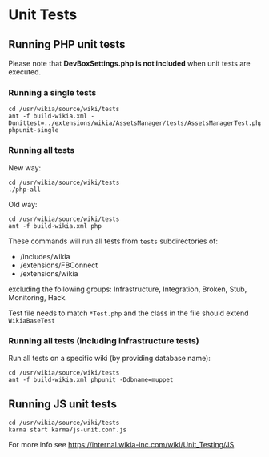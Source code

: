 # Unit Tests

## Running PHP unit tests

Please note that **DevBoxSettings.php is not included** when unit tests are executed.

### Running a single tests

```
cd /usr/wikia/source/wiki/tests
ant -f build-wikia.xml -Dunittest=../extensions/wikia/AssetsManager/tests/AssetsManagerTest.php phpunit-single
```

### Running all tests

New way:
```
cd /usr/wikia/source/wiki/tests
./php-all
```

Old way:
```
cd /usr/wikia/source/wiki/tests
ant -f build-wikia.xml php
```

These commands will run all tests from ``tests`` subdirectories of:

* /includes/wikia
* /extensions/FBConnect
* /extensions/wikia

excluding the following groups: Infrastructure, Integration, Broken, Stub, Monitoring, Hack.

Test file needs to match ``*Test.php`` and the class in the file should extend ``WikiaBaseTest``

### Running all tests (including infrastructure tests)

Run all tests on a specific wiki (by providing database name):
```
cd /usr/wikia/source/wiki/tests
ant -f build-wikia.xml phpunit -Ddbname=muppet
```

## Running JS unit tests

```
cd /usr/wikia/source/wiki/tests
karma start karma/js-unit.conf.js
```

For more info see
https://internal.wikia-inc.com/wiki/Unit_Testing/JS
